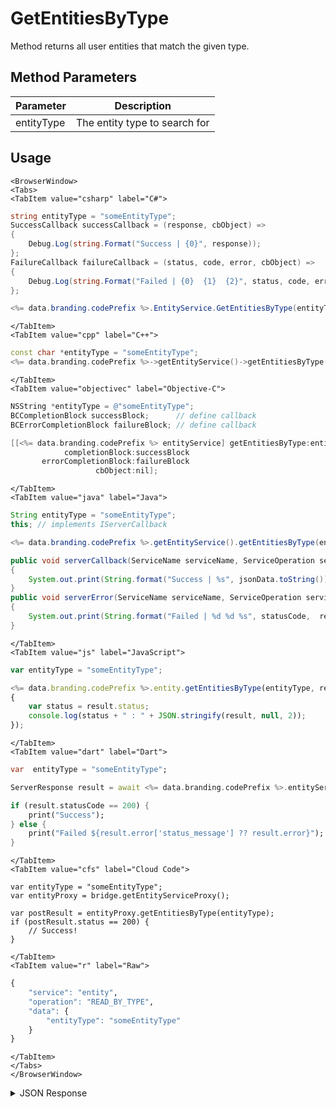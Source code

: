 # GetEntitiesByType

Method returns all user entities that match the given type.

<PartialServop service_name="entity" operation_name="READ_BY_TYPE" />

## Method Parameters
Parameter | Description
--------- | -----------
entityType | The entity type to search for

## Usage

```mdx-code-block
<BrowserWindow>
<Tabs>
<TabItem value="csharp" label="C#">
```

```csharp
string entityType = "someEntityType";
SuccessCallback successCallback = (response, cbObject) =>
{
    Debug.Log(string.Format("Success | {0}", response));
};
FailureCallback failureCallback = (status, code, error, cbObject) =>
{
    Debug.Log(string.Format("Failed | {0}  {1}  {2}", status, code, error));
};

<%= data.branding.codePrefix %>.EntityService.GetEntitiesByType(entityType, successCallback, failureCallback);
```

```mdx-code-block
</TabItem>
<TabItem value="cpp" label="C++">
```

```cpp
const char *entityType = "someEntityType";
<%= data.branding.codePrefix %>->getEntityService()->getEntitiesByType(entityType, this);
```

```mdx-code-block
</TabItem>
<TabItem value="objectivec" label="Objective-C">
```

```objectivec
NSString *entityType = @"someEntityType";
BCCompletionBlock successBlock;      // define callback
BCErrorCompletionBlock failureBlock; // define callback

[[<%= data.branding.codePrefix %> entityService] getEntitiesByType:entityType
            completionBlock:successBlock
       errorCompletionBlock:failureBlock
                   cbObject:nil];
```

```mdx-code-block
</TabItem>
<TabItem value="java" label="Java">
```

```java
String entityType = "someEntityType";
this; // implements IServerCallback

<%= data.branding.codePrefix %>.getEntityService().getEntitiesByType(entityType, this);

public void serverCallback(ServiceName serviceName, ServiceOperation serviceOperation, JSONObject jsonData)
{
    System.out.print(String.format("Success | %s", jsonData.toString()));
}
public void serverError(ServiceName serviceName, ServiceOperation serviceOperation, int statusCode, int reasonCode, String jsonError)
{
    System.out.print(String.format("Failed | %d %d %s", statusCode,  reasonCode, jsonError.toString()));
}
```

```mdx-code-block
</TabItem>
<TabItem value="js" label="JavaScript">
```

```javascript
var entityType = "someEntityType";

<%= data.branding.codePrefix %>.entity.getEntitiesByType(entityType, result =>
{
	var status = result.status;
	console.log(status + " : " + JSON.stringify(result, null, 2));
});
```

```mdx-code-block
</TabItem>
<TabItem value="dart" label="Dart">
```

```dart
var  entityType = "someEntityType";

ServerResponse result = await <%= data.branding.codePrefix %>.entityService.getEntitiesByType(entityType:entityType);

if (result.statusCode == 200) {
    print("Success");
} else {
    print("Failed ${result.error['status_message'] ?? result.error}");
}
```

```mdx-code-block
</TabItem>
<TabItem value="cfs" label="Cloud Code">
```

```cfscript
var entityType = "someEntityType";
var entityProxy = bridge.getEntityServiceProxy();

var postResult = entityProxy.getEntitiesByType(entityType);
if (postResult.status == 200) {
    // Success!
}
```

```mdx-code-block
</TabItem>
<TabItem value="r" label="Raw">
```

```r
{
	"service": "entity",
	"operation": "READ_BY_TYPE",
	"data": {
		"entityType": "someEntityType"
	}
}
```

```mdx-code-block
</TabItem>
</Tabs>
</BrowserWindow>
```

<details>
<summary>JSON Response</summary>

```json
{
    "status": 200,
    "data": {
        "entities": [
            {
                "entityId": "96f77c80-4257-45ee-aed7-f1c6dd1ac44c",
                "entityType": "address",
                "version": 1,
                "data": {
                    "street": "1309 Carling"
                },
                "acl": {
                    "other": 0
                },
                "createdAt": 1453926510649,
                "updatedAt": 1453926510649
            }
        ],
        "_serverTime": 1637946319239
    }
}
```
</details>

